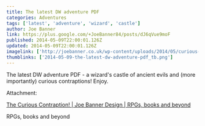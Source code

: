 ```yaml
---
title: The latest DW adventure PDF
categories: Adventures
tags: ['latest', 'adventure', 'wizard', 'castle']
author: Joe Banner
link: https://plus.google.com/+JoeBanner84/posts/dJ6qVue9moF
published: 2014-05-09T22:00:01.126Z
updated: 2014-05-09T22:00:01.126Z
imagelink: ['http://joebanner.co.uk/wp-content/uploads/2014/05/curious-contraption-castle-400x300.jpg']
thumblinks: ['2014-05-09-the-latest-dw-adventure-pdf_tb.png']
---
```


The latest DW adventure PDF - a wizard&#39;s castle of ancient evils and (more importantly) curious contraptions! Enjoy.


Attachment:

<a href='http://joebanner.co.uk/the-curious-contraption/'>The Curious Contraption! | Joe Banner Design | RPGs, books and beyond</a>


RPGs, books and beyond